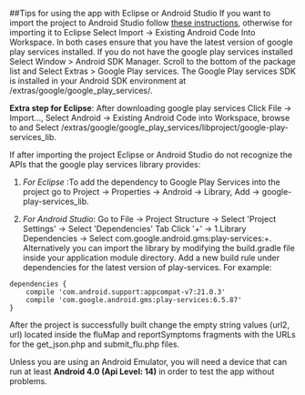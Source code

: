 ##Tips for using the app with Eclipse or Android Studio
If you want to import the project to Android Studio follow [these instructions](https://developer.android.com/sdk/installing/migrate.html), otherwise for importing it to Eclipse Select Import -> Existing Android Code Into Workspace. In both cases ensure that you have the latest version of google play services installed. If you do not have the google play services installed Select Window > Android SDK Manager. Scroll to the bottom of the package list and Select Extras > Google Play services. The Google Play services SDK is installed in your Android SDK environment at <android-sdk-folder>/extras/google/google_play_services/.

**Extra step for Eclipse**: After downloading google play services Click File -> Import..., Select Android -> Existing Android Code into Workspace, browse to and Select <android-sdk-folder>/extras/google/google_play_services/libproject/google-play-services_lib.
    
If after importing the project Eclipse or Android Studio do not recognize the APIs that the google play services library provides:


1. *For Eclipse* :To add the dependency to Google Play Services into the project go to Project -> Properties -> Android -> Library, Add -> google-play-services_lib.


2. *For Android Studio*: Go to File -> Project Structure -> Select 'Project Settings' -> Select 'Dependencies' Tab Click '+' -> 1.Library Dependencies -> Select com.google.android.gms:play-services:+.
        Alternatively you can import the library by modifying the build.gradle file inside your application module directory. Add a new build rule under dependencies for the latest version of play-services. For example:
        
```
dependencies {
    compile 'com.android.support:appcompat-v7:21.0.3'
    compile 'com.google.android.gms:play-services:6.5.87'
}
```
   
After the project is successfully built change the empty string values (url2, url) located inside the fluMap and reportSymptoms fragments with the URLs for the get_json.php and submit_flu.php files.

Unless you are using an Android Emulator, you will need a device that can run at least **Android 4.0 (Api Level: 14)** in order to test the app without problems.

